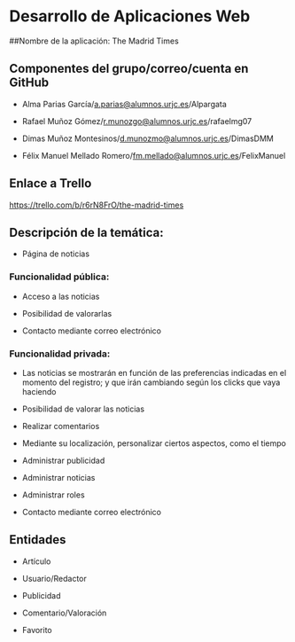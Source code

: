 # Desarrollo de Aplicaciones Web


##Nombre de la aplicación: The Madrid Times



## Componentes del grupo/correo/cuenta en GitHub
 
 - Alma Parias García/a.parias@alumnos.urjc.es/Alpargata

 - Rafael Muñoz Gómez/r.munozgo@alumnos.urjc.es/rafaelmg07

 - Dimas Muñoz Montesinos/d.munozmo@alumnos.urjc.es/DimasDMM

 - Félix Manuel Mellado Romero/fm.mellado@alumnos.urjc.es/FelixManuel



## Enlace a Trello

https://trello.com/b/r6rN8FrO/the-madrid-times



## Descripción de la temática:
 - Página de noticias

### Funcionalidad pública:
 
- Acceso a las noticias

 - Posibilidad de valorarlas

 - Contacto mediante correo electrónico

### Funcionalidad privada:
 - Las noticias se mostrarán en función de las preferencias indicadas en el momento del registro; y que irán cambiando según los clicks que vaya haciendo
 - Posibilidad de valorar las noticias
 - Realizar comentarios
 
- Mediante su localización, personalizar ciertos aspectos, como el tiempo

 - Administrar publicidad

 - Administrar noticias

 - Administrar roles

 - Contacto mediante correo electrónico



## Entidades

 - Artículo

 - Usuario/Redactor

 - Publicidad

 - Comentario/Valoración

 - Favorito   